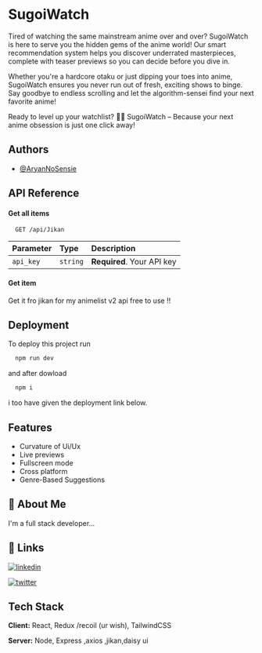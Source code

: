 # SugoiWatch

Tired of watching the same mainstream anime over and over? SugoiWatch is here to serve you the hidden gems of the anime world! Our smart recommendation system helps you discover underrated masterpieces, complete with teaser previews so you can decide before you dive in.

Whether you're a hardcore otaku or just dipping your toes into anime, SugoiWatch ensures you never run out of fresh, exciting shows to binge. Say goodbye to endless scrolling and let the algorithm-sensei find your next favorite anime!

Ready to level up your watchlist? 🚀🔥 SugoiWatch – Because your next anime obsession is just one click away!










## Authors

- [@AryanNoSensie](https://github.com/AryanNoSensie)


## API Reference

#### Get all items

```http
  GET /api/Jikan
```

| Parameter | Type     | Description                |
| :-------- | :------- | :------------------------- |
| `api_key` | `string` | **Required**. Your API key |

#### Get item
Get it fro jikan for my animelist v2 api free to use !!




## Deployment

To deploy this project run 

```bash
  npm run dev 
```
and after dowload 
```bash
  npm i 
```
i too have given the deployment link below.
## Features

- Curvature of Ui/Ux
- Live previews
- Fullscreen mode
- Cross platform
- Genre-Based Suggestions


## 🚀 About Me
I'm a full stack developer...


## 🔗 Links

[![linkedin](https://img.shields.io/badge/linkedin-0A66C2?style=for-the-badge&logo=linkedin&logoColor=white)](https://www.linkedin.com/in/aryan-sharma-382836223/)

[![twitter](https://img.shields.io/badge/twitter-1DA1F2?style=for-the-badge&logo=twitter&logoColor=white)](https://x.com/AryanNoSensie)


## Tech Stack

**Client:** React, Redux /recoil (ur wish), TailwindCSS

**Server:** Node, Express ,axios ,jikan,daisy ui

